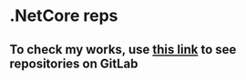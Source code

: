 # .NetCore reps
## To check my works, use [this link](https://gitlab.com/toropmatvii/dotnet-core) to see repositories on GitLab
